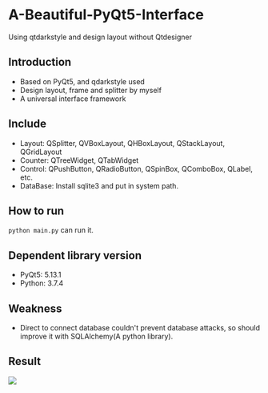 # A-Beautiful-PyQt5-Interface

Using qtdarkstyle and design layout without Qtdesigner

## Introduction

- Based on PyQt5, and qdarkstyle used
- Design layout, frame and splitter by myself
- A universal interface framework

## Include

- Layout: QSplitter, QVBoxLayout, QHBoxLayout, QStackLayout, QGridLayout
- Counter: QTreeWidget, QTabWidget
- Control: QPushButton, QRadioButton, QSpinBox, QComboBox, QLabel, etc.
- DataBase: Install sqlite3 and put in system path.

## How to run

`python main.py` can run it.

## Dependent library version

- PyQt5: 5.13.1
- Python: 3.7.4

## Weakness

- Direct to connect database couldn't prevent database attacks, so should improve it with SQLAlchemy(A python library).

## Result

![](1.gif)